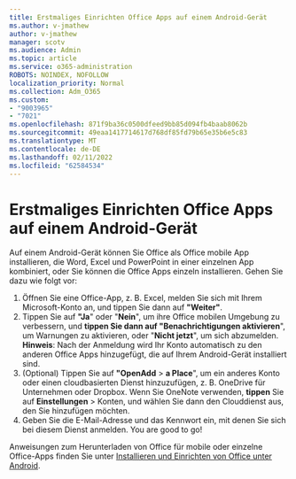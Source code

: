 ```yaml
---
title: Erstmaliges Einrichten Office Apps auf einem Android-Gerät
ms.author: v-jmathew
author: v-jmathew
manager: scotv
ms.audience: Admin
ms.topic: article
ms.service: o365-administration
ROBOTS: NOINDEX, NOFOLLOW
localization_priority: Normal
ms.collection: Adm_O365
ms.custom:
- "9003965"
- "7021"
ms.openlocfilehash: 871f9ba36c0500dfeed9bb85d094fb4baab8062b
ms.sourcegitcommit: 49eaa1417714617d768df85fd79b65e35b6e5c83
ms.translationtype: MT
ms.contentlocale: de-DE
ms.lasthandoff: 02/11/2022
ms.locfileid: "62584534"
---
```

# <a name="set-up-office-apps-for-the-first-time-on-an-android-device"></a>Erstmaliges Einrichten Office Apps auf einem Android-Gerät

Auf einem Android-Gerät können Sie Office als Office mobile App installieren, die Word, Excel und PowerPoint in einer einzelnen App kombiniert, oder Sie können die Office Apps einzeln installieren. Gehen Sie dazu wie folgt vor:

1. Öffnen Sie eine Office-App, z. B. Excel, melden Sie sich mit Ihrem Microsoft-Konto an, und tippen Sie dann auf **"Weiter"**.
2. Tippen Sie auf **"Ja**" oder "**Nein**", um ihre Office mobilen Umgebung zu verbessern, und **tippen Sie dann auf "Benachrichtigungen aktivieren**", um Warnungen zu aktivieren, oder "**Nicht jetzt**", um sich abzumelden.\
    **Hinweis**: Nach der Anmeldung wird Ihr Konto automatisch zu den anderen Office Apps hinzugefügt, die auf Ihrem Android-Gerät installiert sind.
3. (Optional) Tippen Sie auf **"OpenAdd** >  **a Place**", um ein anderes Konto oder einen cloudbasierten Dienst hinzuzufügen, z. B. OneDrive für Unternehmen oder Dropbox. Wenn Sie OneNote verwenden, **tippen** Sie auf **Einstellungen** >  Konten, und wählen Sie dann den Clouddienst aus, den Sie hinzufügen möchten.
4. Geben Sie die E-Mail-Adresse und das Kennwort ein, mit denen Sie sich bei diesem Dienst anmelden. You are good to go!

Anweisungen zum Herunterladen von Office für mobile oder einzelne Office-Apps finden Sie unter [Installieren und Einrichten von Office unter Android](https://go.microsoft.com/fwlink/?linkid=2135287).
